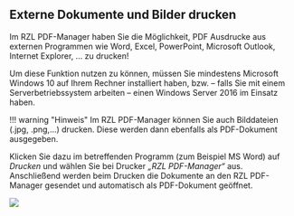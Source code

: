## Externe Dokumente und Bilder drucken

Im RZL PDF-Manager haben Sie die Möglichkeit, PDF Ausdrucke aus externen
Programmen wie Word, Excel, PowerPoint, Microsoft Outlook, Internet
Explorer, … zu drucken!

Um diese Funktion nutzen zu können, müssen Sie mindestens Microsoft
Windows 10 auf Ihrem Rechner installiert haben, bzw. – falls Sie mit
einem Serverbetriebssystem arbeiten – einen Windows Server 2016 im
Einsatz haben.

!!! warning "Hinweis"
    Im RZL PDF-Manager können Sie auch Bilddateien (.jpg, .png,...) drucken.
    Diese werden dann ebenfalls als PDF-Dokument ausgegeben.

Klicken Sie dazu im betreffenden Programm (zum Beispiel MS Word) auf
*Drucken* und wählen Sie bei Drucker *„RZL PDF-Manager“* aus.
Anschließend werden beim Drucken die Dokumente an den RZL PDF-Manager
gesendet und automatisch als PDF-Dokument geöffnet.


![](<img/image26.png>)